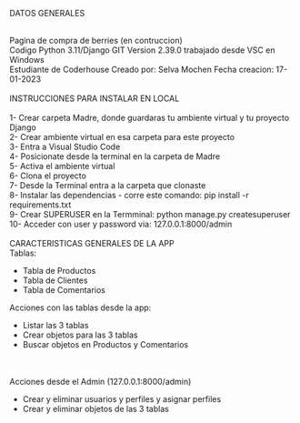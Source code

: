 DATOS GENERALES

<br>
Pagina de compra de berries (en contruccion)
<br>
Codigo Python 3.11/Django GIT Version 2.39.0 trabajado desde  VSC en Windows
<br>
Estudiante de Coderhouse
Creado por: Selva Mochen
Fecha creacion: 17-01-2023
<br>
<br>
INSTRUCCIONES PARA INSTALAR EN LOCAL
<br>
<br>
1- Crear carpeta Madre, donde guardaras tu ambiente virtual y tu proyecto Django
<br>
2- Crear ambiente virtual en esa carpeta para este proyecto
<br>
3- Entra a Visual Studio Code
<br>
4- Posicionate desde la terminal en la carpeta de Madre
<br>
5- Activa el ambiente virtual
<br>
6- Clona el proyecto
<br>
7- Desde la Terminal entra a la carpeta que clonaste
<br>
8- Instalar las dependencias - corre este comando:  pip install -r requirements.txt
<br>
9- Crear SUPERUSER en la Termminal: python manage.py createsuperuser
<br>
10- Acceder con user y password via: 127.0.0.1:8000/admin
<br>
<br>
CARACTERISTICAS GENERALES DE LA APP
<br>
Tablas:

- Tabla de Productos
- Tabla de Clientes
- Tabla de Comentarios

Acciones con las tablas desde la app:

- Listar las 3 tablas
- Crear objetos para las 3 tablas
- Buscar objetos en Productos y Comentarios
<br>
<br>
Acciones desde el Admin (127.0.0.1:8000/admin)

- Crear  y eliminar usuarios y perfiles y asignar perfiles
- Crear y eliminar objetos de las 3 tablas
<br>







